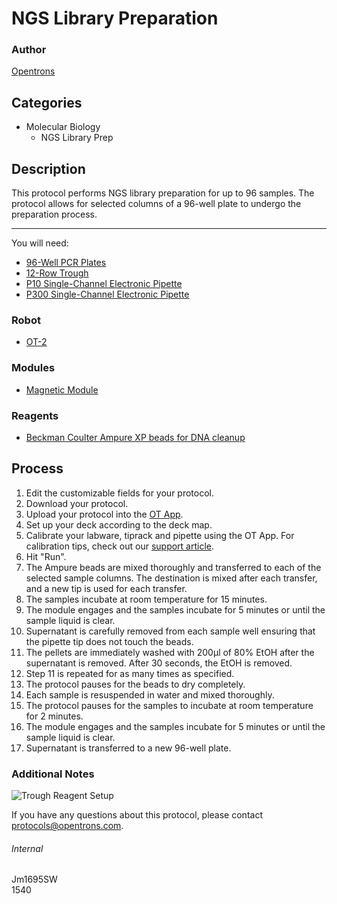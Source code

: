 # NGS Library Preparation

### Author
[Opentrons](http://www.opentrons.com/)

## Categories
* Molecular Biology
    * NGS Library Prep

## Description
This protocol performs NGS library preparation for up to 96 samples. The protocol allows for selected columns of a 96-well plate to undergo the preparation process.

---

You will need:
* [96-Well PCR Plates](https://www.thermofisher.com/order/catalog/product/AB2396B)
* [12-Row Trough](https://www.usascientific.com/12-channel-automation-reservoir.aspx)
* [P10 Single-Channel Electronic Pipette](https://shop.opentrons.com/collections/ot-2-pipettes/products/single-channel-electronic-pipette)
* [P300 Single-Channel Electronic Pipette](https://shop.opentrons.com/collections/ot-2-pipettes/products/single-channel-electronic-pipette?variant=5984549109789)

### Robot
* [OT-2](https://opentrons.com/ot-2)

### Modules
* [Magnetic Module](https://shop.opentrons.com/collections/hardware-modules/products/magdeck)

### Reagents
* [Beckman Coulter Ampure XP beads for DNA cleanup](https://www.beckman.com/reagents/genomic/cleanup-and-size-selection/pcr/a63881)

## Process
1. Edit the customizable fields for your protocol.
2. Download your protocol.
3. Upload your protocol into the [OT App](https://opentrons.com/ot-app).
4. Set up your deck according to the deck map.
5. Calibrate your labware, tiprack and pipette using the OT App. For calibration tips, check out our [support article](https://support.opentrons.com/ot-2/getting-started-software-setup/deck-calibration).
6. Hit "Run".
7. The Ampure beads are mixed thoroughly and transferred to each of the selected sample columns. The destination is mixed after each transfer, and a new tip is used for each transfer.
8. The samples incubate at room temperature for 15 minutes.
9. The module engages and the samples incubate for 5 minutes or until the sample liquid is clear.
10. Supernatant is carefully removed from each sample well ensuring that the pipette tip does not touch the beads.
11. The pellets are immediately washed with 200µl of 80% EtOH after the supernatant is removed. After 30 seconds, the EtOH is removed.
12. Step 11 is repeated for as many times as specified.
13. The protocol pauses for the beads to dry completely.
14. Each sample is resuspended in water and mixed thoroughly.
15. The protocol pauses for the samples to incubate at room temperature for 2 minutes.
16. The module engages and the samples incubate for 5 minutes or until the sample liquid is clear.
17. Supernatant is transferred to a new 96-well plate.

### Additional Notes
![Trough Reagent Setup](https://s3.amazonaws.com/opentrons-protocol-library-website/custom-README-images/1540-single-cell-discoveries/trough_reagent_setup.png)

If you have any questions about this protocol, please contact protocols@opentrons.com.

###### Internal
Jm1695SW  
1540

